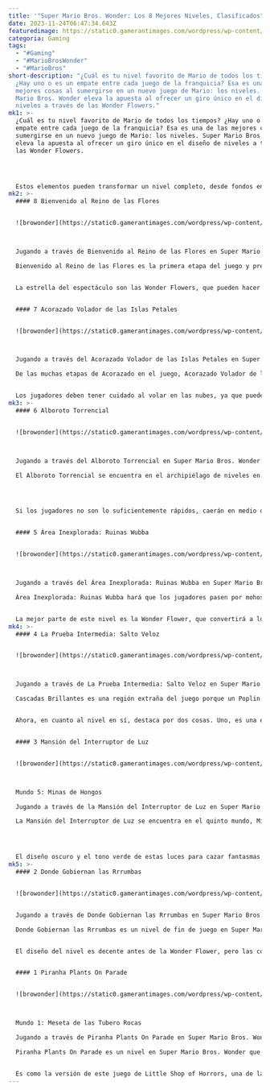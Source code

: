```yaml
---
title: '"Super Mario Bros. Wonder: Los 8 Mejores Niveles, Clasificados"'
date: 2023-11-24T06:47:34.643Z
featuredimage: https://static0.gamerantimages.com/wordpress/wp-content/uploads/2023/11/playing-through-welcome-to-the-flower-kingdom-and-where-the-rrrumbas-rule-in-super-mario-bros-wonder.jpg?q=50&fit=contain&w=1140&h=&dpr=1.5
categoria: Gaming
tags:
  - "#Gaming"
  - "#MarioBrosWonder"
  - "#MarioBros"
short-description: "¿Cuál es tu nivel favorito de Mario de todos los tiempos?
  ¿Hay uno o es un empate entre cada juego de la franquicia? Esa es una de las
  mejores cosas al sumergirse en un nuevo juego de Mario: los niveles. Super
  Mario Bros. Wonder eleva la apuesta al ofrecer un giro único en el diseño de
  niveles a través de las Wonder Flowers."
mk1: >-
  ¿Cuál es tu nivel favorito de Mario de todos los tiempos? ¿Hay uno o es un
  empate entre cada juego de la franquicia? Esa es una de las mejores cosas al
  sumergirse en un nuevo juego de Mario: los niveles. Super Mario Bros. Wonder
  eleva la apuesta al ofrecer un giro único en el diseño de niveles a través de
  las Wonder Flowers.




  Estos elementos pueden transformar un nivel completo, desde fondos en silueta hasta cambiar a los jugadores en cosas extrañas como una masa gelatinosa, e incluso hacer que los enemigos se comporten de manera diferente. Super Mario Bros. Wonder es el juego 2D más creativo de la serie en mucho tiempo.
mk2: >-
  #### 8 Bienvenido al Reino de las Flores


  ![browonder](https://static0.gamerantimages.com/wordpress/wp-content/uploads/2023/11/playing-through-welcome-to-the-flower-kingdom-in-super-mario-bros-wonder.jpg?q=50&fit=crop&w=1500&dpr=1.5 "browonder")



  Jugando a través de Bienvenido al Reino de las Flores en Super Mario Bros. Wonder

  Bienvenido al Reino de las Flores es la primera etapa del juego y presenta perfectamente lo que los jugadores deben esperar de esta última aventura. Hay nuevos enemigos a los que enfrentarse en una nueva tierra, el Reino de las Flores, y también nuevos power-ups. En Super Mario Bros. Wonder, los jugadores pueden obtener la Fruta Elefante, que convertirá a personajes como Mario en elefantes literales.


  La estrella del espectáculo son las Wonder Flowers, que pueden hacer una variedad de cosas, como convertir tuberías en orugas, como en esta etapa. Solo se vuelve más creativo desde Bienvenido al Reino de las Flores en adelante.


  #### 7 Acorazado Volador de las Islas Petales


  ![browonder](https://static0.gamerantimages.com/wordpress/wp-content/uploads/2023/11/playing-through-petal-isles-flying-battleship-in-super-mario-bros-wonder.jpg?q=50&fit=crop&w=1500&dpr=1.5 "browonder")



  Jugando a través del Acorazado Volador de las Islas Petales en Super Mario Bros. Wonder

  De las muchas etapas de Acorazado en el juego, Acorazado Volador de las Islas Petales es la más divertida ya que tiene un truco. Las tuberías en esta etapa expulsarán nubes que los jugadores pueden montar como Lakitu. Si los jugadores obtienen la Flor de Burbujas en la etapa, pueden desatar un infierno impregnado de burbujas sobre los enemigos desprevenidos desde arriba.


  Los jugadores deben tener cuidado al volar en las nubes, ya que pueden desaparecer rápido y sin previo aviso. Por eso se recomienda equipar la Insignia de Gorro Paracaídas como un seguro adicional.
mk3: >-
  #### 6 Alboroto Torrencial


  ![browonder](https://static0.gamerantimages.com/wordpress/wp-content/uploads/2023/11/playing-through-downpour-uproar-in-super-mario-bros-wonder.jpg?q=50&fit=crop&w=1500&dpr=1.5 "browonder")



  Jugando a través del Alboroto Torrencial en Super Mario Bros. Wonder

  El Alboroto Torrencial se encuentra en el archipiélago de niveles en las Islas Petales. La esencia de este nivel presenta una serie de nubes de lluvia que desatan cascadas sobre los jugadores. Deben nadar por estas nubes para avanzar, pero las cosas pueden volverse un poco caóticas ya que todo está basado en el tiempo.




  Si los jugadores no son lo suficientemente rápidos, caerán en medio de la lluvia. Una buena Insignia de Super Mario Bros. Wonder para equipar aquí sería la Patada del Delfín, ya que permitirá a los jugadores moverse fácilmente a través del agua. Las cascadas de nubes son un truco simple y elegante en el que basar un nivel.


  #### 5 Área Inexplorada: Ruinas Wubba


  ![browonder](https://static0.gamerantimages.com/wordpress/wp-content/uploads/2023/11/playing-through-an-uncharted-area-wubba-ruins-in-super-mario-bros-wonder.jpg?q=50&fit=crop&w=1500&dpr=1.5 "browonder")



  Jugando a través del Área Inexplorada: Ruinas Wubba en Super Mario Bros. Wonder

  Área Inexplorada: Ruinas Wubba hará que los jugadores pasen por mohos resbaladizos mientras avanzan por la etapa. Pueden nadar a través de ellos, pero tomará un tiempo. También hay muchos enemigos que intentarán aplastar a los jugadores desde arriba y desde abajo, lo que complica un poco las cosas al atravesar estos mohos resbaladizos.


  La mejor parte de este nivel es la Wonder Flower, que convertirá a los jugadores en una pequeña masa. Desde Mario hasta la Princesa Peach, todos se ven diferentes. Los jugadores pueden aferrarse a los techos y deslizarse por espacios estrechos en esta forma, lo que crea algunos desafíos interesantes de plataformas.
mk4: >-
  #### 4 La Prueba Intermedia: Salto Veloz


  ![browonder](https://static0.gamerantimages.com/wordpress/wp-content/uploads/2023/11/playing-through-the-midway-trial-hop-to-it-in-super-mario-bros-wonder.jpg?q=50&fit=crop&w=1500&dpr=1.5 "browonder")



  Jugando a través de La Prueba Intermedia: Salto Veloz en Super Mario Bros. Wonder

  Cascadas Brillantes es una región extraña del juego porque un Poplin ninja seguirá a los jugadores, "entrenándolos" para ser también un ninja. Al final de este mundo, que está tematizado alrededor de pruebas como La Prueba Intermedia: Salto Veloz, este Poplin simplemente dará a los jugadores una Semilla Maravilla sin una pelea de jefe en un castillo.


  Ahora, en cuanto al nivel en sí, destaca por dos cosas. Uno, es una etapa de plataformas verticales y no hay muchas de esas en Super Mario Bros. Wonder. Dos, la Wonder Flower convertirá a los jugadores en un Hoppycat, lo que creará un impulso emocionante al escalar las cimas de esta etapa.


  #### 3 Mansión del Interruptor de Luz


  ![browonder](https://static0.gamerantimages.com/wordpress/wp-content/uploads/2023/11/playing-through-light-switch-mansion-in-super-mario-bros-wonder.jpg?q=50&fit=crop&w=1500&dpr=1.5 "browonder")



  Mundo 5: Minas de Hongos

  Jugando a través de la Mansión del Interruptor de Luz en Super Mario Bros. Wonder

  La Mansión del Interruptor de Luz se encuentra en el quinto mundo, Minas de Hongos. La mayoría de los juegos de esta serie están llenos de casas de fantasmas, pero esta es el mejor ejemplo en Super Mario Bros. Wonder. Nintendo se esforzó al máximo en el diseño de esta etapa, ya que los jugadores tienen que golpear un montón de interruptores de luz literales para hacer que los Boos desaparezcan.




  El diseño oscuro y el tono verde de estas luces para cazar fantasmas ayudan a que el nivel se vea distintivo. La Wonder Flower también produce algo mágico, un musical en el que el Rey Boo comienza a cantar ópera.
mk5: >-
  #### 2 Donde Gobiernan las Rrrumbas


  ![browonder](https://static0.gamerantimages.com/wordpress/wp-content/uploads/2023/11/playing-through-where-the-rrrumbas-rule-in-super-mario-bros-wonder.jpg?q=50&fit=crop&w=1500&dpr=1.5 "browonder")


  Jugando a través de Donde Gobiernan las Rrrumbas en Super Mario Bros. Wonder

  Donde Gobiernan las Rrrumbas es un nivel de fin de juego en Super Mario Bros. Wonder que tiene lugar en el sexto mundo, Pantano Profundo de Magma. El mundo en general está bajo tierra, lleno de lava, lo que es una trampa aún más mortal que los pozos normales en el juego.


  El diseño del nivel es decente antes de la Wonder Flower, pero las cosas se vuelven más interesantes después de que los jugadores la descubran. Convertirá a cualquier personaje, como Mario, en una criatura parecida a una roca. El curso después de esto es emocionante y está casi diseñado como una montaña rusa o incluso un juego de pinball.


  #### 1 Piranha Plants On Parade


  ![browonder](https://static0.gamerantimages.com/wordpress/wp-content/uploads/2023/11/playing-through-piranha-plants-on-parade-in-super-mario-bros-wonder.jpg?q=50&fit=crop&w=1500&dpr=1.5 "browonder")



  Mundo 1: Meseta de las Tubero Rocas

  Jugando a través de Piranha Plants On Parade en Super Mario Bros. Wonder

  Piranha Plants On Parade es un nivel en Super Mario Bros. Wonder que hará que los jugadores meneen la cabeza asombrados. Este juego está lleno de escenarios musicales y este es el mejor de los mejores y, casualmente, también debería ser el primero. Después de tocar la Wonder Flower, las Plantas Piraña en la etapa comenzarán a marchar al ritmo y cantar.


  Es como la versión de este juego de Little Shop of Horrors, una de las mejores películas musicales jamás hechas y probablemente la mejor protagonizada por una planta del espacio. Es un escenario corto, así que es fácil atravesarlo una y otra vez para una pequeña melodía rápida."
---
```

